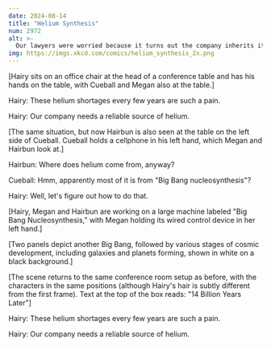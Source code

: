 ```yaml
---
date: 2024-08-14
title: "Helium Synthesis"
num: 2972
alt: >-
  Our lawyers were worried because it turns out the company inherits its debt from the parent universe, but luckily cosmic inflation reduced it to nearly zero.
img: https://imgs.xkcd.com/comics/helium_synthesis_2x.png
---
```

[Hairy sits on an office chair at the head of a conference table and has his hands on the table, with Cueball and Megan also at the table.]

Hairy: These helium shortages every few years are such a pain.

Hairy: Our company needs a reliable source of helium.

[The same situation, but now Hairbun is also seen at the table on the left side of Cueball. Cueball holds a cellphone in his left hand, which Megan and Hairbun look at.]

Hairbun: Where does helium come from, anyway?

Cueball: Hmm, apparently most of it is from "Big Bang nucleosynthesis"?

Hairy: Well, let's figure out how to do that.

[Hairy, Megan and Hairbun are working on a large machine labeled "Big Bang Nucleosynthesis," with Megan holding its wired control device in her left hand.]

[Two panels depict another Big Bang, followed by various stages of cosmic development, including galaxies and planets forming, shown in white on a black background.]

[The scene returns to the same conference room setup as before, with the characters in the same positions (although Hairy's hair is subtly different from the first frame). Text at the top of the box reads: "14 Billion Years Later"]

Hairy: These helium shortages every few years are such a pain.

Hairy: Our company needs a reliable source of helium.